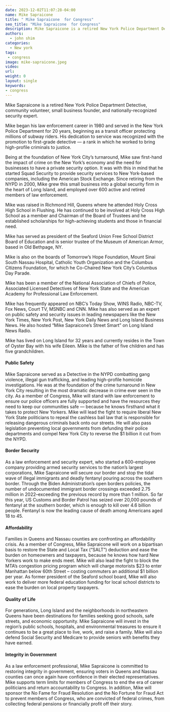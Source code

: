```yaml
---
date: 2023-12-02T11:07:28-04:00
name: Mike Sapraicone 
title: " Mike Sapraicone  for Congress"
seo_title: "Mike Sapraicone  for Congress"
description: Mike Sapraicone is a retired New York Police Department Detective, community volunteer, small business founder, and nationally-recognized security expert.
authors:
  - john shim
categories:
  - New york
tags:
 - congress
image: mike-sapraicone.jpeg
video:
url: 
weight: 0
layout: single
keywords:
- congress
---
```


Mike Sapraicone is a retired New York Police Department Detective, community volunteer, small business founder, and nationally-recognized security expert.

Mike began his law enforcement career in 1980 and served in the New York Police Department for 20 years, beginning as a transit officer protecting millions of subway riders. His dedication to service was recognized with the promotion to first-grade detective — a rank in which he worked to bring high-profile criminals to justice.

Being at the foundation of New York City’s turnaround, Mike saw first-hand the impact of crime on the New York’s economy and the need for businesses to have a private security option. It was with this in mind that he started Squad Security to provide security services to New York-based companies, including the American Stock Exchange. Since retiring from the NYPD in 2000, Mike grew this small business into a global security firm in the heart of Long Island, and employed over 600 active and retired members of law enforcement.

Mike was raised in Richmond Hill, Queens where he attended Holy Cross High School in Flushing. He has continued to be involved at Holy Cross High School as a member and Chairman of the Board of Trustees and he established scholarships for high-achieving students and those in financial need.

Mike has served as president of the Seaford Union Free School District Board of Education and is senior trustee of the Museum of American Armor, based in Old Bethpage, NY.

Mike is also on the boards of Tomorrow’s Hope Foundation, Mount Sinai South Nassau Hospital, Catholic Youth Organization and the Columbus Citizens Foundation, for which he Co-Chaired New York City’s Columbus Day Parade.

Mike has been a member of the National Association of Chiefs of Police, Associated Licensed Detectives of New York State and the American Academy for Professional Law Enforcement.

Mike has frequently appeared on NBC’s Today Show, WINS Radio, NBC-TV, Fox News, Court TV, MSNBC and CNN.  Mike has also served as an expert on public safety and security issues in leading newspapers like the New York Times, New York Post, New York Daily News and Long Island Business News.  He also hosted “Mike Sapraicone’s Street Smart” on Long Island News Radio.

Mike has lived on Long Island for 32 years and currently resides in the Town of Oyster Bay with his wife Eileen. Mike is the father of five children and has five grandchildren.

#### Public Safety
Mike Sapraicone served as a Detective in the NYPD combatting gang violence, illegal gun trafficking, and leading high-profile homicide investigations. He was at the foundation of the crime turnaround in New York City resulting in the most dramatic decrease in crime ever seen in the city. As a member of Congress, Mike will stand with law enforcement to ensure our police officers are fully supported and have the resources they need to keep our communities safe — because he knows firsthand what it takes to protect New Yorkers. Mike will lead the fight to require liberal New York State politicians to repeal the cashless bail law that is responsible for releasing dangerous criminals back onto our streets. He will also pass legislation preventing local governments from defunding their police departments and compel New York City to reverse the $1 billion it cut from the NYPD.

#### Border Security
As a law enforcement and security expert, who started a 600-employee company providing armed security services to the nation’s largest corporations, Mike Sapraicone will secure our border and stop the tidal wave of illegal immigrants and deadly fentanyl pouring across the southern border. Through the Biden Administration’s open borders policies, the number of undocumented immigrant border crossings exceeded 2.75 million in 2022–exceeding the previous record by more than 1 million. So far this year, US Customs and Border Patrol has seized over 20,000 pounds of fentanyl at the southern border, which is enough to kill over 4.6 billion people. Fentanyl is now the leading cause of death among Americans aged 18 to 45.

#### Affordability
Families in Queens and Nassau counties are confronting an affordability crisis. As a member of Congress, Mike Sapraicone will work on a bipartisan basis to restore the State and Local Tax (“SALT”) deduction and ease the burden on homeowners and taxpayers, because he knows how hard New Yorkers work to make ends meet. Mike will also lead the fight to block the MTA’s congestion pricing program which will charge motorists $23 to enter Manhattan below 60th Street – costing commuters an additional $1 billion per year. As former president of the Seaford school board, Mike will also work to deliver more federal education funding for local school districts to ease the burden on local property taxpayers.

#### Quality of Life
For generations, Long Island and the neighborhoods in northeastern Queens have been destinations for families seeking good schools, safe streets, and economic opportunity. Mike Sapraicone will invest in the region’s public schools, hospitals, and environmental treasures to ensure it continues to be a great place to live, work, and raise a family. Mike will also defend Social Security and Medicare to provide seniors with benefits they have earned.

#### Integrity in Government
As a law enforcement professional, Mike Sapraicone is committed to restoring integrity in government, ensuring voters in Queens and Nassau counties can once again have confidence in their elected representatives. Mike supports term limits for members of Congress to end the era of career politicians and return accountability to Congress. In addition, Mike will sponsor the No Fame for Fraud Resolution and the No Fortune for Fraud Act to prevent members of Congress, who are convicted of federal crimes, from collecting federal pensions or financially profit off their story.
